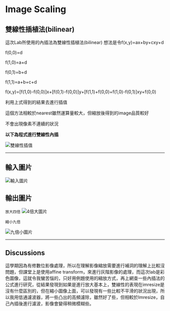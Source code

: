  Image Scaling
 ======
 雙線性插植法(bilinear)
 --
 這次Lab所使用的內插法為雙線性插植法(bilinear)
 想法是令f(x,y)=ax+by+cxy+d

 f(0,0)=d
 
 f(1,0)=a+d
 
 f(0,1)=b+d
 
 f(1,1)=a+b+c+d

 f(x,y)=[f(1,0)-f(0,0)]x+[f(0,1)-f(0,0)]y+[f(1,1)+f(0,0)+f(1,0)-f(0,1)]xy+f(0,0)
 
 利用上式得到的結果去進行插值
 
 這個方法相較於nearest雖然運算量較大，但縮放後得到的image品質較好
 
 不會出現像素不連續的狀況
 
 **以下為程式進行雙線性內插**
 
![雙線性插值](https://github.com/DigitalSignalProcessingNTUT2018/lab-4-image-scaling-106360241/blob/master/%E9%9B%99%E7%B7%9A%E6%80%A7%E6%8F%92%E5%80%BC.PNG) 
*******************************************************************************************
 輸入圖片
 --
![輸入圖片](https://github.com/DigitalSignalProcessingNTUT2018/lab-4-image-scaling-106360241/blob/master/6dog.jpg)

 輸出圖片
 --
`放大四倍`
![4倍大圖片](https://github.com/DigitalSignalProcessingNTUT2018/lab-4-image-scaling-106360241/blob/master/%E6%94%BE%E5%A4%A74%E5%80%8D.PNG)

`縮小九倍`

![九倍小圖片](https://github.com/DigitalSignalProcessingNTUT2018/lab-4-image-scaling-106360241/blob/master/%E7%B8%AE%E5%B0%8F9%E5%80%8D.PNG)
*******************************************************
Discussions
---
這學期因為有修數位影像處理，所以在理解影像縮放需要進行補洞的理解上比較沒問題，但課堂上是使用affine transform，來進行灰階影像的處理，而這次lab是彩色圖像，這就令我蠻苦惱的，只好用例題使用的縮放方式，再上網查一些內插法的公式進行研究，從結果發現到如果是進行放大基本上，雙線性的表現在imresize是沒有什麼區別的，但在縮小圖像上面，可以發現有一些比較不平滑的狀況出現，所以我用低通濾波器，將一些凸出的高頻濾除，雖然好了些，但相較於Imresize，自己內插後進行濾波，影像會變得稍微模糊些。 
